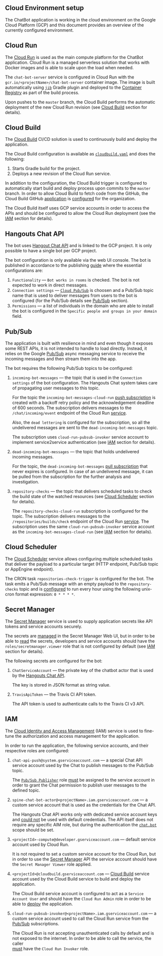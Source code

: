 Cloud Environment setup
------------

The ChatBot application is working in the cloud environment on the Google Cloud Platform (GCP) and
this document provides an overview of the currently configured environment.

## Cloud Run

The [Cloud Run][cloud-run] is used as the main compute platform for the ChatBot application. 
Cloud Run is a managed serverless solution that works with Docker images and is able to scale
upon the load when needed.

The `chat-bot-server` service is configured in Cloud Run with the 
`gcr.io/<projectName>/chat-bot-server` container image. The image is built automatically using
[`jib`][jib] Gradle plugin and deployed to the [Container Registry][container-registry] as part 
of the build process.

Upon pushes to the `master` branch, the Cloud Build performs the automatic deployment of the 
new Cloud Run revision (see [Cloud Build](#cloud-build) section for details).

[cloud-run]: https://cloud.google.com/run
[jib]: https://github.com/GoogleContainerTools/jib
[container-registry]: https://cloud.google.com/container-registry

## Cloud Build

The [Cloud Build][cloud-build] CI/CD solution is used to continuously build and deploy 
the application.

The Cloud Build configuration is available as [`cloudbuild.yaml`](./cloudbuild.yaml) and does
the following:

1. Starts Gradle build for the project.
2. Deploys a new revision of the Cloud Run service.

In addition to the configuration, the Cloud Build trigger is configured to automatically start build
and deploy process upon commits to the `master` branch. In order to allow Cloud Build to 
fetch code from the GitHub, the Cloud Build GitHub [application][cloud-build-github-app] 
is [configured][run-builds-on-github] for the organization.

The Cloud Build itself uses GCP service accounts in order to access the APIs and should be 
configured to allow the Cloud Run deployment (see the [IAM](#iam) section for details).

[cloud-build]: https://cloud.google.com/cloud-build
[cloud-build-trigger]: https://cloud.google.com/cloud-build/docs/automating-builds/create-manage-triggers#console
[cloud-build-github-app]: https://github.com/marketplace/google-cloud-build
[run-builds-on-github]: https://cloud.google.com/cloud-build/docs/automating-builds/run-builds-on-github

## Hangouts Chat API

The bot uses [Hangout Chat API][chat-api] and is linked to the GCP project. It is only possible 
to have a single bot per GCP project.

The bot configuration is only available via the web UI console. The bot is published in accordance 
to the publishing [guide][publishing-guide] where the essential configurations are: 

1. `Functionality` — `Bot works in rooms` is checked. The bot is not expected to work 
    in direct messages.
2. `Connection settings` — [`Cloud Pub/Sub`][pubsub-bot] is choosen and a Pub/Sub topic name 
    that is used to deliver messages from users to the bot is configured (for the Pub/Sub details 
    see [Pub/Sub](#pubsub) section).
3. `Permissions` — a list of individuals in the domain who are able to install the bot 
    is configured in the `Specific people and groups in your domain` field.

[chat-api]: https://developers.google.com/hangouts/chat
[publishing-guide]: https://developers.google.com/hangouts/chat/how-tos/bots-publish
[pubsub-bot]: https://developers.google.com/hangouts/chat/how-tos/pub-sub

## Pub/Sub

The application is built with resilience in mind and even though it exposes some REST APIs, 
it is not intended to handle to load directly. Instead, it relies on the Google [Pub/Sub][pubsub] 
async messaging service to receive the incoming messages and then stream them into the app.

The bot requires the following Pub/Sub topics to be configured:

1. `incoming-bot-messages` — the topic that is used in the `Connection settings` of the
   bot configuration. The Hangouts Chat system takes care of propagating user messages to this
   topic.
   
   For the topic the `incoming-bot-messages-cloud-run` [push subscription][push-subscription] 
   is created with a backoff retry policy and the acknowledgement deadline of 600 seconds. 
   The subscription delivers messages to the `/chat/incoming/event` endpoint of 
   the Cloud Run [service](#cloud-run). 
   
   Also, the `dead lettering` is configured for the subscription, so all the undelivered
   messages are sent to the `dead-incoming-bot-messages` topic.
   
   The subscription uses `cloud-run-pubsub-invoker` service account to implement service2service
   authentication (see [IAM](#iam) section for details).

2. `dead-incoming-bot-messages` — the topic that holds undelivered incoming messages.
   
   For the topic, the `dead-incoming-bot-messages` [pull subscription][pull-subscription] 
   that never expires is configured.
   In case of an undelivered message, it can be pulled from the subscription for the further
   analysis and investigation.

3. `repository-checks` — the topic that delivers scheduled tasks to check the build state of 
   the watched resources (see [Cloud Scheduler](#cloud-scheduler) section for details).
   
   The `repository-checks-cloud-run` subscription is configured for the topic. The subscription 
   delivers messages to the `/repositories/builds/check` endpoint of the Cloud Run 
   [service](#cloud-run). 
   The subscription uses the same `cloud-run-pubsub-invoker` service account as the 
   `incoming-bot-messages-cloud-run` (see [IAM](#iam) section for details).

[pubsub]: https://cloud.google.com/pubsub
[push-subscription]: https://cloud.google.com/pubsub/docs/push
[pull-subscription]: https://cloud.google.com/pubsub/docs/pull

## Cloud Scheduler

The [Cloud Scheduler][scheduler] service allows configuring multiple scheduled tasks that deliver 
the payload to a particular target (HTTP endpoint, Pub/Sub topic or AppEngine endpoint).

The CRON task `repositories-check-trigger` is configured for the bot. The task emits a Pub/Sub 
message with an empty payload to the `repository-checks` topic and is 
[configured][configure-schedules] to run every hour using the following unix-cron format 
expression: `0 * * * *`.

[scheduler]: https://cloud.google.com/scheduler
[configure-schedules]: https://cloud.google.com/scheduler/docs/configuring/cron-job-schedules

## Secret Manager

The [Secret Manager][secret-manager] service is used to supply application secrets like API tokens
and service accounts securely.

The secrets are [managed][managing-secrets] in the Secret Manager Web UI, but in order to be able 
to [read][reading-secrets] the secrets, developers and service accounts should have the
`roles/secretmanager.viewer` role that is not configured by default (see [IAM](#iam) section 
for details).

The following secrets are configured for the bot:

1. `ChatServiceAccount` — the private key of the chatbot actor that is used by the 
   [Hangouts Chat API](#hangouts-chat-api).
   
   The key is stored in JSON format as string value.
   
2. `TravisApiToken` — the Travis CI API token.
   
   The API token is used to authenticate calls to the Travis CI v3 API.

[secret-manager]: https://cloud.google.com/secret-manager
[managing-secrets]: https://cloud.google.com/secret-manager/docs/managing-secrets
[reading-secrets]: https://cloud.google.com/secret-manager/docs/managing-secret-versions#get

## IAM

The [Cloud Identity and Access Management][iam] (IAM) service is used to fine-tune the authorization 
and access management for the application.

In order to run the application, the following service accounts, and their respective roles 
are configured:

1. `chat-api-push@system.gserviceaccount.com` — a special Chat API service account used by the
    Chat to publish messages to the Pub/Sub topic.
    
    The [`Pub/Sub Publisher`][publisher-role] role [must][grant-publish-rights] be assigned
    to the service account in order to grant the Chat permission to publish user messages 
    to the defined topic.
    
2. `spine-chat-bot-actor@<projectName>.iam.gserviceaccount.com` — a custom service account that is 
    used as the credentials for the Chat API. 
    
    The Hangouts Chat API works only with dedicated service account keys and 
    [could not][chat-api-with-default-sa] be used with default credentials. The API itself does
    not require any specific AIM role, but during the authentication the 
    [`chat.bot`][applying-chatbot-credentials] scope should be set.
    
3. `<projectId>-compute@developer.gserviceaccount.com` — default service account used by Cloud Run.
    
    It is not required to set a custom service account for the Cloud Run, but in order to use 
    the [Secret Manager](#secret-manager) API the service account should have the 
    `Secret Manager Viewer` role applied.
    
4. `<projectId>@cloudbuild.gserviceaccount.com` — [Cloud Build](#cloud-build) service account 
    used by the Cloud Build service to build and deploy the application.
    
    The Cloud Build service account is configured to act as a `Service Account User` and should
    have the `Cloud Run Admin` role in order to be able to [deploy][cloud-build-deploy-cloud-run] 
    the application.
    
5. `cloud-run-pubsub-invoker@<projectName>.iam.gserviceaccount.com` — a custom service account
    used to call the Cloud Run service from the [Pub/Sub](#pubsub) subscriptions.
    
    The Cloud Run is not accepting unauthenticated calls by default and is not exposed 
    to the internet. In order to be able to call the service, the caller  
    [must][cloud-run-service-to-service-auth] have the `Cloud Run Invoker` role.

[iam]: https://cloud.google.com/iam
[grant-publish-rights]: https://developers.google.com/hangouts/chat/how-tos/pub-sub#grant_publish_rights_on_your_topic
[publisher-role]: https://cloud.google.com/pubsub/docs/access-control#roles
[chat-api-with-default-sa]: https://stackoverflow.com/questions/62571412/hangout-chat-api-authentication-fails-with-default-service-account
[applying-chatbot-credentials]: https://developers.google.com/hangouts/chat/how-tos/service-accounts#step_2_applying_credentials_to_http_request_headers
[cloud-build-deploy-cloud-run]: https://cloud.google.com/cloud-build/docs/deploying-builds/deploy-cloud-run
[cloud-run-service-to-service-auth]: https://cloud.google.com/run/docs/authenticating/service-to-service

